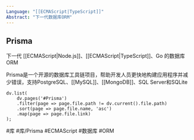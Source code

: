 ```yaml
---
Language: "[[ECMAScript|TypeScript]]"
Abstract: "下一代数据库ORM"
---
```

## Prisma
下一代 [[ECMAScript|Node.js]]、[[ECMAScript|TypeScript]]、Go 的数据库 ORM

Prisma是一个开源的数据库工具链项目，帮助开发人员更快地构建应用程序并减少错误，支持PostgreSQL、[[MySQL]]、[[MongoDB]]、SQL Server和SQLite
```dataviewjs
dv.list(
	dv.pages('#Prisma')
	.filter(page => page.file.path != dv.current().file.path)
	.sort(page => page.file.name, 'asc')
	.map(page => page.file.link)
);
```

#库 #库/Prisma #ECMAScript #数据库 #ORM